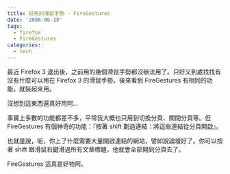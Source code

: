 ```yaml
---
title: 好用的滑鼠手勢 - FireGestures
date: '2008-06-18'
tags:
  - firefox
  - FireGestures
categories:
  - tech
---
```

最近 Firefox 3 退出後，之前用的幾個滑鼠手勢都沒辦法用了。只好又到處找找有沒有什麼可以用在 Firefox 3 的滑鼠手勢。後來看到 FireGestures 有相同的功能，就裝起來用。  
  
沒想到這東西還真好用阿…  
  
事實上多數的功能都差不多，平常我大概也只用到切換分頁、關閉分頁等。但 FireGestures 有個神奇的功能：『按著 shift 劃過連結：將這些連結從分頁開啟』。  
  
也就是說，呃，你上了什麼需要大量開啟連結的網站，譬如說論壇好了。你可以按著 shift 跟滑鼠右鍵滑過所有文章標題，他就會全部開到分頁去了。  
  
FireGestures 這真是好物阿。